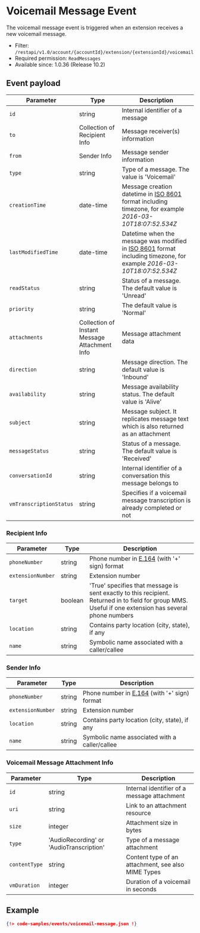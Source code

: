 # Voicemail Message Event

The voicemail message event is triggered when an extension receives a new voicemail message. 

* Filter:  `/restapi/v1.0/account/{accountId}/extension/{extensionId}/voicemail` 
* Required permission: `ReadMessages`
* Available since: 1.0.36 (Release 10.2) 

## Event payload

| Parameter | Type | Description |
|-----------|------|-------------|
| `id` | string | Internal identifier of a message |
| `to` | Collection of Recipient Info | Message receiver(s) information |
| `from` | Sender Info | Message sender information |
| `type` | string |  Type of a message. The value is 'Voicemail' |
| `creationTime` | date-time | Message creation datetime in [ISO 8601](https://en.wikipedia.org/wiki/ISO_8601) format including timezone, for example *2016-03-10T18:07:52.534Z* |
| `lastModifiedTime` | date-time | Datetime when the message was modified in [ISO 8601](https://en.wikipedia.org/wiki/ISO_8601) format including timezone, for example *2016-03-10T18:07:52.534Z* |
| `readStatus` | string | Status of a message. The default value is 'Unread' |
| `priority` | string |  The default value is 'Normal' |
| `attachments` | Collection of Instant Message Attachment Info | Message attachment data |
| `direction` | string | Message direction. The default value is 'Inbound' |
| `availability` | string | Message availability status. The default value is 'Alive' |
| `subject` | string | Message subject. It replicates message text which is also returned as an attachment |
| `messageStatus` | string | Status of a message. The default value is 'Received' |
| `conversationId` | string | Internal identifier of a conversation this message belongs to |
| `vmTranscriptionStatus`| string | Specifies if a voicemail message transcription is already completed or not |

### Recipient Info

| Parameter | Type | Description |
|-----------|------|-------------|
| `phoneNumber` | string | Phone number in [E.164](https://www.itu.int/rec/T-REC-E.164-201011-I) (with '+' sign) format |
| `extensionNumber` | string | Extension number |
| `target` | boolean | 'True' specifies that message is sent exactly to this recipient. Returned in to field for group MMS. Useful if one extension has several phone numbers  |
| `location` | string | Contains party location (city, state), if any |
| `name` | string | Symbolic name associated with a caller/callee |

### Sender Info

| Parameter | Type | Description |
|-----------|------|-------------|
| `phoneNumber` | string | Phone number in [E.164](https://www.itu.int/rec/T-REC-E.164-201011-I) (with '+' sign) format |
| `extensionNumber` | string | Extension number |
| `location` | string | Contains party location (city, state), if any |
| `name` | string | Symbolic name associated with a caller/callee |

### Voicemail Message Attachment Info

| Parameter | Type | Description |
|-----------|------|-------------|
| `id` | string | Internal identifier of a message attachment |
| `uri` | string | Link to an attachment resource |
| `size` | integer | Attachment size in bytes |
| `type` | 'AudioRecording' or 'AudioTranscription'| Type of a message attachment |
| `contentType` | string | Content type of an attachment, see also MIME Types |
| `vmDuration` | integer | Duration of a voicemail in seconds |

## Example

```json
{!> code-samples/events/voicemail-message.json !}
```
